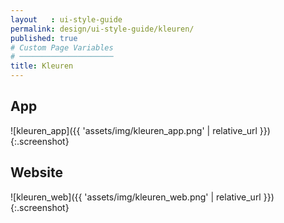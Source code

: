 ```yaml
---
layout   : ui-style-guide
permalink: design/ui-style-guide/kleuren/
published: true
# Custom Page Variables
# ─────────────────────
title: Kleuren
---
```

## App
![kleuren_app]({{ 'assets/img/kleuren_app.png' | relative_url }}){:.screenshot}

## Website
![kleuren_web]({{ 'assets/img/kleuren_web.png' | relative_url }}){:.screenshot}